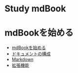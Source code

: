 # Study mdBook

# mdBookを始める

- [mdBookを始める](./how-to-start.md)
- [ドキュメントの構成](./doc-conf.md)
- [Markdown](./markdown.md)
- [拡張機能](./extensions.md)
